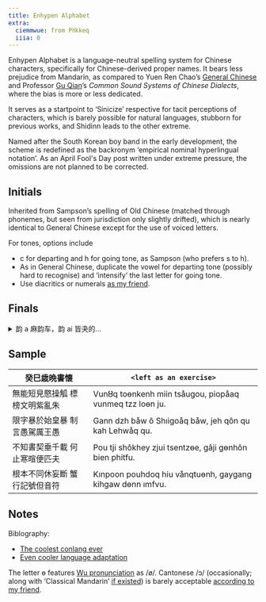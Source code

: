 ```yaml
---
title: Enhypen Alphabet
extra:
  ciemmwue: from Pȣkkeq
  iiia: 0
---
```


Enhypen Alphabet is a language-neutral spelling system for Chinese characters, specifically for Chinese-derived proper names. It bears less prejudice from Mandarin, as compared to Yuen Ren Chao’s [General Chinese](https://en.wikipedia.org/wiki/General_Chinese) and Professor [Gu Qian](https://chin.nju.edu.cn/English/Faculty/AppliedLinguistics/20230516/i246356.html)’s *Common Sound Systems of Chinese Dialects*, where the bias is more or less dedicated.

It serves as a startpoint to ‘Sinicize’ respective for tacit perceptions of characters, which is barely possible for natural languages, stubborn for previous works, and Shidinn leads to the other extreme.

<!--more-->

Named after the South Korean boy band in the early development, the scheme is redefined as the backronym ‘empirical nominal hyperlingual notation’. As an April Fool's Day post written under extreme pressure, the omissions are not planned to be corrected.

## Initials   

Inherited from Sampson’s spelling of Old Chinese (matched through phonemes, but seen from jurisdiction only slightly drifted), which is nearly identical to General Chinese except for the use of voiced letters.

For tones, options include

- c for departing and h for going tone, as Sampson (who prefers s to h).
- As in General Chinese, duplicate the vowel for departing tone (possibly hard to recognise) and ‘intensify’ the last letter for going tone.  
- Use diacritics or numerals [as my friend](https://lanlanfiction.fandom.com/zh/wiki/%E6%8B%89%E4%B8%81%E5%8C%96%E6%96%B0%E6%96%87%E5%AD%97).
   
## Finals

<details markdown=1>
<summary lang=cmn>韵 a 麻韵车，韵 ai 皆夬的…</summary>

- a 麻   
- ai 皆开夬   
- au 肴   
- am 衔咸   
- an 删山   
- aq 江   
- â 歌戈开   
- åq 唐阳   
- åu 豪   
- em 盐添   
- e 祭   
- ei 齐   
- en 仙先   
- eq 清青   
- i 之脂A   
- ie 支   
- im 侵A   
- in 臻   
- io 宵   
- iq 蒸   
- ı 之脂B   
- ın 真B   
- ım 侵B   
- o 模   
- oa 歌合   
- oi 皆合   
- on 魂   
- oq 东   
- ou 侯   
- ô 鱼   
- ôi 灰   
- ôn 元   
- ôm 严凡   
- ɵm 覃   
- ɵn 寒   
- ȣn 痕   
- ȣq 登   
- u 虞   
- ui 微   
- un 文   
- uq 冬   

</details>
   
## Sample

| 癸巳歳晩書懐 | `<left as an exercise>` |
|-|-|
| 無能短見愍操觚 標榜文明紫亂朱  | Vunȣq toɵnkenh miin tsåugou, piopåaq vunmeq tzz loɵn ju. |
| 限字暴於始皇暴 制言愚駕厲王愚  | Gann dzh båw ô Shıigoåq båw, jeh qôn qu kah Lehwåq qu.   |
| 不知書契垂千載 何止寒暄便匹夫  | Pou tji shôkhey zjui tsentzɵe, gâji gɵnhôn bien phitfu.  |
| 根本不同休妄斷 蟹行記號但音符  | Kınpoon pouhdoq hiu vånqtuɵnh, gaygang kihgaw dɵnn ımfvu.|

## Notes

Biblography:

- [The coolest conlang ever](https://www.youtube.com/watch?v=WFGA8AicyBs)
- [Even cooler language adaptation](https://lamiz.fandom.com/zh/wiki/)

The letter ɵ features [Wu pronunciation](https://zhuyuhao.com/) as /ø/. Cantonese /ɔ/ (occasionally; along with ‘Classical Mandarin’ [if existed](https://zhuanlan.zhihu.com/p/694540340)) is barely acceptable [according to my friend](https://lanlanfiction.fandom.com/zh/wiki/%E5%85%B1%E9%80%9A%E5%8C%97%E4%BA%9A%E5%AD%97%E6%AF%8D).   

